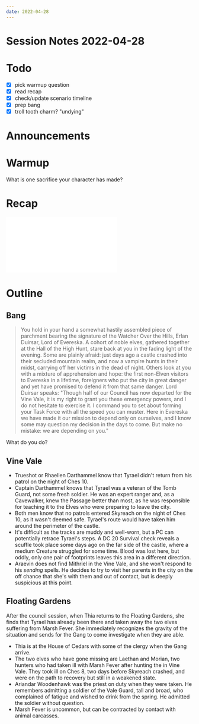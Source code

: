 ```yaml
---
date: 2022-04-28
---
```

# Session Notes 2022-04-28
# Todo
- [x] pick warmup question
- [x] read recap
- [x] check/update scenario timeline
- [x] prep bang
- [x] troll tooth charm? "undying"
# Announcements
# Warmup
What is one sacrifice your character has made?
# Recap
![a3e9](../logbook/act-iii/a3e9.md)
# Outline
## Bang
> You hold in your hand a somewhat hastily assembled piece of parchment bearing the signature of the Watcher Over the Hills, Erlan Duirsar, Lord of Evereska. A cohort of noble elves, gathered together at the Hall of the High Hunt, stare back at you in the fading light of the evening. Some are plainly afraid: just days ago a castle crashed into their secluded mountain realm, and now a vampire hunts in their midst, carrying off her victims in the dead of night. Others look at you with a mixture of apprehension and hope: the first non-Elven visitors to Evereska in a lifetime, foreigners who put the city in great danger and yet have promised to defend it from that same danger. Lord Duirsar speaks: "Though half of our Council has now departed for the Vine Vale, it is my right to grant you these emergency powers, and I do not hesitate to exercise it. I command you to set about forming your Task Force with all the speed you can muster. Here in Evereska we have made it our mission to depend only on ourselves, and I know some may question my decision in the days to come. But make no mistake: we are depending on you."

What do you do?
## Vine Vale
- Trueshot or Rhaellen Darthammel know that Tyrael didn't return from his patrol on the night of Ches 10.
- Captain Darthammel knows that Tyrael was a veteran of the Tomb Guard, not some fresh soldier. He was an expert ranger and, as a Cavewalker, knew the Passage better than most, as he was responsible for teaching it to the Elves who were preparing to leave the city.
- Both men know that no patrols entered Skyreach on the night of Ches 10, as it wasn't deemed safe. Tyrael's route would have taken him around the perimeter of the castle.
- It's difficult as the tracks are muddy and well-worn, but a PC can potentially retrace Tyrael's steps. A DC 20 Survival check reveals a scuffle took place some days ago on the far side of the castle, where a medium Creature struggled for some time. Blood was lost here, but oddly, only one pair of footprints leaves this area in a different direction.
- Araevin does not find Mithriel in the Vine Vale, and she won't respond to his _sending_ spells. He decides to try to visit her parents in the city on the off chance that she's with them and out of contact, but is deeply suspicious at this point.
## Floating Gardens
After the council session, when Thia returns to the Floating Gardens, she finds that Tyrael has already been there and taken away the two elves suffering from Marsh Fever. She immediately recognizes the gravity of the situation and sends for the Gang to come investigate when they are able.
- Thia is at the House of Cedars with some of the clergy when the Gang arrive.
- The two elves who have gone missing are Laethan and Morian, two hunters who had taken ill with Marsh Fever after hunting the in Vine Vale. They took ill on Ches 8, two days before Skyreach crashed, and were on the path to recovery but still in a weakened state.
- Ariandar Woodenhawk was the priest on duty when they were taken. He remembers admitting a soldier of the Vale Guard, tall and broad, who complained of fatigue and wished to drink from the spring. He admitted the soldier without question.
- Marsh Fever is uncommon, but can be contracted by contact with animal carcasses. 